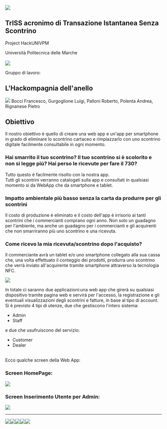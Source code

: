 <img src="https://github.com/Hackompagnia/HackUNIVPM/blob/master/Loghi/Triss_Logo/logo_master.png"/>

## TrISS acronimo di Transazione Istantanea Senza Scontrino
Project HackUNIVPM<br>

Università Politecnica delle Marche<br><br>
<img src="https://github.com/Hackompagnia/HackUNIVPM/blob/master/Loghi/univpm_logo_1.jpg"/>
<br>

Gruppo di lavoro:
## L'Hackompagnia dell'anello
<img src="https://github.com/Hackompagnia/HackUNIVPM/blob/master/Loghi/Logo%20Gruppo/logo_gruppo.png"/>
Bocci Francesco, Gurgoglione Luigi, Palloni Roberto, Polenta Andrea, Rignanese Pietro

## Obiettivo
Il nostro obiettivo è quello di creare una web app e un'app per smartphone in grado di eliminare lo scontrino cartaceo e rimpiazzarlo con uno scontrino digitale facilmente consultabile in ogni momento.
<br>
### Hai smarrito il tuo scontrino? Il tuo scontrino si è scolorito e non si legge più? Hai perso le ricevute per fare il 730?
Tutto questo è facilmente risolto con la nostra app.
<br>
Tutti gli scontrini verranno catalogati sulla app e consultati in qualsiasi momento si da WebApp che da smartphone e tablet.
<br>
### Impatto ambientale più basso senza la carta da produrre per gli scontrini
Il costo di produzione è eliminato e il costo dell'app è irrisorio ai tanti scontrini che i commercianti comprano ogni anno.
Non solo un guadagno per l'ambiente, ma anche un guadagno per i commercianti e gli acquirenti che non smarriranno più uno scontrino e una ricevuta.
### Come ricevo la mia ricevuta/scontrino dopo l'acquisto?
Il commerciante avrà un tablet e/o uno smartphone collegato alla sua cassa che, una volta effettuato il conteggio dei prodotti, produrra uno scontrino che verrà inviato all'acquirente tramite smartphone attraverso la tecnologia NFC.

<img src="https://github.com/Hackompagnia/HackUNIVPM/blob/master/Img/comunicazione%20applicazione.jpg"/>

In totale ci saranno due applicazioni:una web app che girerà su qualsiasi dispositivo tramite pagina web e servirà per l'accesso, la registrazione e gli eventuali visualizzazioni degli scontrini e fatture, in base al tipo di account.
Si è previsto 4 tipi di utenze, due che gestiscono l'intero sistema:
<ul>
  <li>Admin</li>
  <li>Staff</>
</ul>
  
e due che usufruiscono del servizio:
<ul>
  <li>Customer</li>
  <li>Dealer</li>
</ul>

<br>
Ecco qualche screen della Web App:<br>

### Screen HomePage:
<img src="https://github.com/Hackompagnia/HackUNIVPM/blob/master/Img/screen_app/screen_home.png"/>
<br>

### Screen Inserimento Utente per Admin:
<img src="https://github.com/Hackompagnia/HackUNIVPM/blob/master/Img/screen_app/screen_admin.png"/>
<br>

_________________________________________________________________________________________________________________________________

<a href="https://developer.android.com/studio/index.html"><img src="https://github.com/Hackompagnia/HackUNIVPM/blob/master/Loghi/android_studio_logo.jpg"/></a><a href="https://it.wikipedia.org/wiki/Near_Field_Communication"><img src="https://github.com/Hackompagnia/HackUNIVPM/blob/master/Loghi/logo_nfc_2.png"/></a><a href="http://www.univpm.it/Entra/"><img src="https://github.com/Hackompagnia/HackUNIVPM/blob/master/Loghi/univpm_logo_2.gif"/></a><a href="https://framework.zend.com/"><img src="https://github.com/Hackompagnia/HackUNIVPM/blob/master/Loghi/zend_logo.png"/></a><a href="https://www.phpmyadmin.net/"><img src="https://github.com/Hackompagnia/HackUNIVPM/blob/master/Loghi/logo_phpmyadmin.png"/></a>
